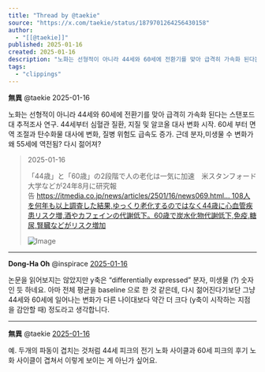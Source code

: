 ```yaml
---
title: "Thread by @taekie"
source: "https://x.com/taekie/status/1879701264256430158"
author:
  - "[[@taekie]]"
published: 2025-01-16
created: 2025-01-16
description: "노화는 선형적이 아니라 44세와 60세에 전환기를 맞아 급격히 가속화 된다는 스탠포드대 추적조사 연구. 44세부터 심혈관 질환, 지질 및 알코올 대사 변화 시작. 60세 부터 면역 조절과 탄수화물 대사에 변화, 질병 위험도 급속도 증가. 근데 분자,미"
tags:
  - "clippings"
---
```

**無異** @taekie 2025-01-16

노화는 선형적이 아니라 44세와 60세에 전환기를 맞아 급격히 가속화 된다는 스탠포드대 추적조사 연구. 44세부터 심혈관 질환, 지질 및 알코올 대사 변화 시작. 60세 부터 면역 조절과 탄수화물 대사에 변화, 질병 위험도 급속도 증가. 근데 분자,미생물 수 변화가 왜 55세에 역전됨? 다시 젊어져?

> 2025-01-16
> 
> 「44歳」と「60歳」の2段階で人の老化は一気に加速　米スタンフォード大学などが24年8月に研究報告 https://itmedia.co.jp/news/articles/2501/16/news069.html… 108人を何年も以上調査した結果,ゆっくり老化するのではなく44歳に心血管疾患リスク増,酒やカフェインの代謝低下。60歳で炭水化物代謝低下,免疫,糖尿,腎臓などがリスク増加
> 
> ![Image](https://pbs.twimg.com/media/GhYGxBdaQAA-iUF?format=jpg&name=large)

---

**Dong-Ha Oh** @inspirace [2025-01-16](https://x.com/inspirace/status/1879709491098439922)

논문을 읽어보지는 않았지만 y축은 “differentially expressed” 분자, 미생물 (?) 숫자인 듯 하네요. 아마 전체 평균을 baseline 으로 한 것 같은데, 다시 젊어진다기보단 그냥 44세와 60세에 일어나는 변화가 다른 나이대보다 약간 더 크다 (y축이 시작하는 지점을 감안할 때) 정도라고 생각합니다.

---

**無異** @taekie [2025-01-16](https://x.com/taekie/status/1879716537755648331)

예. 두개의 파동이 겹치는 것처럼 44세 피크의 전기 노화 사이클과 60세 피크의 후기 노화 사이클이 겹쳐서 이렇게 보이는 게 아닌가 싶어요.
